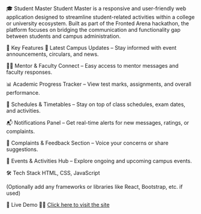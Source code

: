 🎓 Student Master
Student Master is a responsive and user-friendly web application designed to streamline student-related activities within a college or university ecosystem. Built as part of the Fronted Arena hackathon, the platform focuses on bridging the communication and functionality gap between students and campus administration.

🌟 Key Features
📰 Latest Campus Updates – Stay informed with event announcements, circulars, and news.

🧑‍🏫 Mentor & Faculty Connect – Easy access to mentor messages and faculty responses.

📊 Academic Progress Tracker – View test marks, assignments, and overall performance.

📅 Schedules & Timetables – Stay on top of class schedules, exam dates, and activities.

📬 Notifications Panel – Get real-time alerts for new messages, ratings, or complaints.

📂 Complaints & Feedback Section – Voice your concerns or share suggestions.

🏅 Events & Activities Hub – Explore ongoing and upcoming campus events.

🛠️ Tech Stack
HTML, CSS, JavaScript

(Optionally add any frameworks or libraries like React, Bootstrap, etc. if used)

🚀 Live Demo
🔗🔗 [Click here to visit the site](https://sahithreddy211.github.io/Fronted-Arena/)


